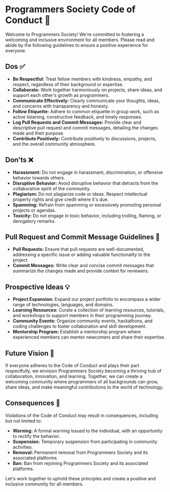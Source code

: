 # Programmers Society Code of Conduct 📜

Welcome to Programmers Society! We're committed to fostering a welcoming and inclusive environment for all members. 
Please read and abide by the following guidelines to ensure a positive experience for everyone.

## Dos ✅
- **Be Respectful:** Treat fellow members with kindness, empathy, and respect, regardless of their background or expertise.
- **Collaborate:** Work together harmoniously on projects, share ideas, and support each other's growth as programmers.
- **Communicate Effectively:** Clearly communicate your thoughts, ideas, and concerns with transparency and honesty.
- **Follow Etiquette:** Adhere to common etiquette in group work, such as active listening, constructive feedback, and timely responses.
- **Log Pull Requests and Commit Messages:** Provide clear and descriptive pull request and commit messages, detailing the changes made and their purpose.
- **Contribute Positively:** Contribute positively to discussions, projects, and the overall community atmosphere.

## Don'ts ❌
- **Harassment:** Do not engage in harassment, discrimination, or offensive behavior towards others.
- **Disruptive Behavior:** Avoid disruptive behavior that detracts from the collaborative spirit of the community.
- **Plagiarism:** Do not plagiarize code or ideas. Respect intellectual property rights and give credit where it's due.
- **Spamming:** Refrain from spamming or excessively promoting personal projects or agendas.
- **Toxicity:** Do not engage in toxic behavior, including trolling, flaming, or derogatory remarks.

## Pull Request and Commit Message Guidelines 📝
- **Pull Requests:** Ensure that pull requests are well-documented, addressing a specific issue or adding valuable functionality to the project.
- **Commit Messages:** Write clear and concise commit messages that summarize the changes made and provide context for reviewers.

## Prospective Ideas 💡
- **Project Expansion:** Expand our project portfolio to encompass a wider range of technologies, languages, and domains.
- **Learning Resources:** Curate a collection of learning resources, tutorials, and workshops to support members in their programming journey.
- **Community Events:** Organize community events, hackathons, and coding challenges to foster collaboration and skill development.
- **Mentorship Program:** Establish a mentorship program where experienced members can mentor newcomers and share their expertise.

## Future Vision 🌟
If everyone adheres to the Code of Conduct and plays their part respectfully, we envision Programmers Society becoming a thriving hub of collaboration, innovation, and learning. Together, we can create a welcoming community where programmers of all backgrounds can grow, share ideas, and make meaningful contributions to the world of technology.

## Consequences 🚫
Violations of the Code of Conduct may result in consequences, including but not limited to:
- **Warning:** A formal warning issued to the individual, with an opportunity to rectify the behavior.
- **Suspension:** Temporary suspension from participating in community activities.
- **Removal:** Permanent removal from Programmers Society and its associated platforms.
- **Ban:** Ban from rejoining Programmers Society and its associated platforms.

Let's work together to uphold these principles and create a positive and inclusive community for all members.

